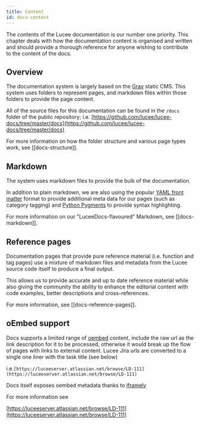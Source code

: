 ```yaml
---
title: Content
id: docs-content
---
```


The contents of the Lucee documentation is our number one priority. This chapter deals with how the documentation content is organised and written and should provide a thorough reference for anyone wishing to contribute to the content of the docs.

## Overview

The documentation system is largely based on the [Grav](http://getgrav.org) static CMS. This system uses folders to represent pages, and markdown files within those folders to provide the page content. 

All of the source files for this documentation can be found in the `/docs` folder of the public repository; i.e. [https://github.com/lucee/lucee-docs/tree/master/docs](https://github.com/lucee/lucee-docs/tree/master/docs)

For more information on how the folder structure and various page types work, see [[docs-structure]].

## Markdown

The system uses markdown files to provide the bulk of the documentation. 

In addition to plain markdown, we are also using the popular [YAML front matter](https://duckduckgo.com/?q=YAML+front+matter) format to provide additional meta data for our pages (such as category tagging) and [Python Pygments](http://pygments.org/) to provide syntax highlighting.

For more information on our "LuceeDocs-flavoured" Markdown, see [[docs-markdown]].

## Reference pages

Documentation pages that provide pure reference material (i.e. function and tag pages) use a mixture of markdown files and metadata from the Lucee source code itself to produce a final output. 

This allows us to provide accurate and up to date reference material while also giving the community the ability to enhance the editorial content with code examples, better descriptions and cross-references.

For more information, see [[docs-reference-pages]].

## oEmbed support

Docs supports a limited range of [oembed](https://oembed.com) content, include the raw url as the link description for it to be processed, otherwise it would break up the flow of pages with links to external content. Lucee Jira urls are converted to a single one liner with the task title (see below)

i.e.```[https://luceeserver.atlassian.net/browse/LD-111](https://luceeserver.atlassian.net/browse/LD-111)```

Docs itself exposes oembed metadata thanks to [iframely](https://iframely.com/)

For more information see

[https://luceeserver.atlassian.net/browse/LD-111](https://luceeserver.atlassian.net/browse/LD-111)
